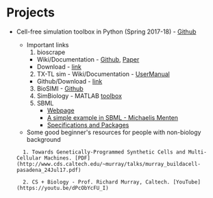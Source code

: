 # Projects

* Cell-free simulation toolbox in Python (Spring 2017-18) - [Github](https://github.com/BuildACell/txtlsim-python)
	- Important links 
		1. bioscrape  
		 - Wiki/Documentation - [Github](https://github.com/ananswam/bioscrape/wiki), [Paper](https://www.biorxiv.org/content/early/2017/03/27/121152)
		 - Download - [link](https://omictools.com/bio-circuit-stochastic-single-cell-reaction-analysis-and-parameter-estimation-tool)
		2. TX-TL sim 
		  - Wiki/Documentation - [UserManual](https://github.com/BuildACell/txtlsim/blob/master/doc/usersmanual.pdf)
	     - Github/Download - [link](https://github.com/BuildACell/txtlsim/)
		3. BioSIMI - [Github](https://github.com/MiroGasparek/BioSIMI)
		4. SimBiology - MATLAB [toolbox](https://www.mathworks.com/products/simbiology.html)
		5. SBML 
			- 	[Webpage](http://sbml.org)
			-  [A simple example in SBML - Michaelis Menten](http://sbml.org/More_Detailed_Summary_of_SBML)
			-  [Specifications and Packages](http://sbml.org/Documents/Specifications)
	-    Some good beginner's resources for people with non-biology background

		1. Towards Genetically-Programmed Synthetic Cells and Multi-Cellular Machines. [PDF](http://www.cds.caltech.edu/~murray/talks/murray_buildacell-pasadena_24Jul17.pdf)

		2. CS + Biology - Prof. Richard Murray, Caltech. [YouTube](https://youtu.be/dPcObYcFU_I) 




